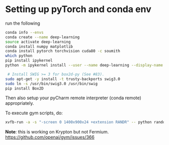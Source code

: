 # Setting up pyTorch and conda env

run the following

```bash
conda info --envs
conda create --name deep-learning
source activate deep-learning
conda install numpy matplotlib 
conda install pytorch torchvision cuda80 -c soumith
which python
pip install ipykernel
python -m ipykernel install --user --name deep-learning --display-name "deep-learning-python3"

 # Install SWIG >= 3 for box2d-py (See #83).
sudo apt-get -y install -t trusty-backports swig3.0
sudo ln -s /usr/bin/swig3.0 /usr/bin/swig
pip install Box2D
```

Then also setup your pyCharm remote interpreter (conda remote) appropriately. 

To execute gym scripts, do:
```bash
xvfb-run -a -s "-screen 0 1400x900x24 +extension RANDR" -- python random_agent.py
```
**Note**: this is working on Krypton but not Fermium. 
https://github.com/openai/gym/issues/366